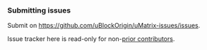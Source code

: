 ### Submitting issues

Submit on <https://github.com/uBlockOrigin/uMatrix-issues/issues>.

Issue tracker here is read-only for non-[prior contributors](https://github.com/gorhill/uMatrix/graphs/contributors).
